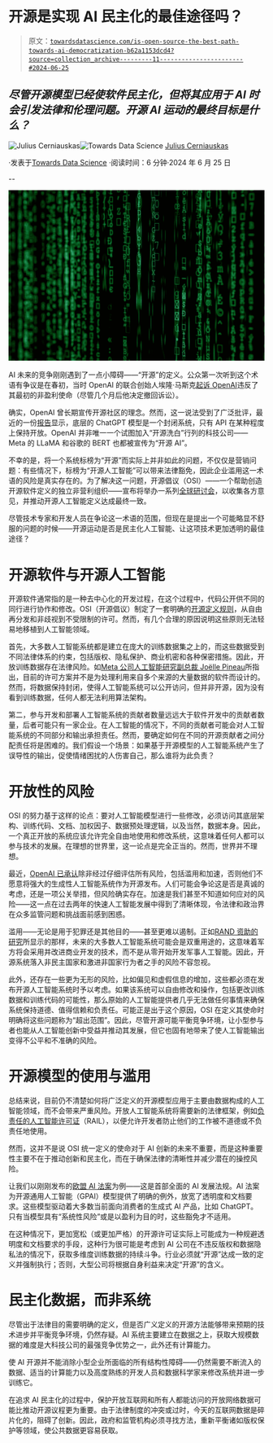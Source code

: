 # 开源是实现 AI 民主化的最佳途径吗？

> 原文：[`towardsdatascience.com/is-open-source-the-best-path-towards-ai-democratization-b62a1153dcd4?source=collection_archive---------11-----------------------#2024-06-25`](https://towardsdatascience.com/is-open-source-the-best-path-towards-ai-democratization-b62a1153dcd4?source=collection_archive---------11-----------------------#2024-06-25)

## *尽管开源模型已经使软件民主化，但将其应用于 AI 时会引发法律和伦理问题。开源 AI 运动的最终目标是什么？*

[](https://julius-c.medium.com/?source=post_page---byline--b62a1153dcd4--------------------------------)![Julius Cerniauskas](https://julius-c.medium.com/?source=post_page---byline--b62a1153dcd4--------------------------------)[](https://towardsdatascience.com/?source=post_page---byline--b62a1153dcd4--------------------------------)![Towards Data Science](https://towardsdatascience.com/?source=post_page---byline--b62a1153dcd4--------------------------------) [Julius Cerniauskas](https://julius-c.medium.com/?source=post_page---byline--b62a1153dcd4--------------------------------)

·发表于[Towards Data Science](https://towardsdatascience.com/?source=post_page---byline--b62a1153dcd4--------------------------------) ·阅读时间：6 分钟·2024 年 6 月 25 日

--

![](img/df87b28e8d652e618b3f9b5e4d88156b.png)

AI 未来的竞争刚刚遇到了一点小障碍——“开源”的定义。公众第一次听到这个术语有争议是在春初，当时 OpenAI 的联合创始人埃隆·马斯克[起诉 OpenAI](https://www.reuters.com/legal/elon-musk-sues-openai-ceo-sam-altman-breach-contract-2024-03-01/)违反了其最初的非盈利使命（尽管几个月后他决定撤回诉讼）。

确实，OpenAI 曾长期宣传开源社区的理念。然而，这一说法受到了广泛批评，最近的一份[报告](https://pure.mpg.de/rest/items/item_3526897_1/component/file_3526898/content)显示，底层的 ChatGPT 模型是一个封闭系统，只有 API 在某种程度上保持开放。OpenAI 并非唯一一个试图加入“开源洗白”行列的科技公司——Meta 的 LLaMA 和谷歌的 BERT 也都被宣传为“开源 AI”。

不幸的是，将一个系统标榜为“开源”而实际上并非如此的问题，不仅仅是营销问题：有些情况下，标榜为“开源人工智能”可以带来法律豁免，因此企业滥用这一术语的风险是真实存在的。为了解决这一问题，开源倡议（OSI）——一个帮助创造开源软件定义的独立非营利组织——宣布将举办一系列[全球研讨会](https://opensource.org/blog/the-open-source-ai-definition-gets-closer-to-reality-with-a-global-workshop-series)，以收集各方意见，并推动开源人工智能定义达成最终一致。

尽管技术专家和开发人员在争论这一术语的范围，但现在是提出一个可能略显不舒服的问题的时候——开源运动是否是民主化人工智能、让这项技术更加透明的最佳途径？

# 开源软件与开源人工智能

开源软件通常指的是一种去中心化的开发过程，在这个过程中，代码公开供不同的同行进行协作和修改。OSI（开源倡议）制定了一套明确的[开源定义规则](https://opensource.org/osd)，从自由再分发和非歧视到不受限制的许可。然而，有几个合理的原因说明这些原则无法轻易地移植到人工智能领域。

首先，大多数人工智能系统都是建立在庞大的训练数据集之上的，而这些数据受到不同法律体系的约束，包括版权、隐私保护、商业机密和各种保密措施。因此，开放训练数据存在法律风险。如[Meta 公司人工智能研究副总裁 Joëlle Pineau](https://news.itsfoss.com/open-source-definition-ai/)所指出，目前的许可方案并不是为处理利用来自多个来源的大量数据的软件而设计的。然而，将数据保持封闭，使得人工智能系统可以公开访问，但并非开源，因为没有看到训练数据，任何人都无法利用算法架构。

第二，参与开发和部署人工智能系统的贡献者数量远远大于软件开发中的贡献者数量，后者可能只有一家企业。在人工智能的情况下，不同的贡献者可能会对人工智能系统的不同部分和输出承担责任。然而，要确定如何在不同的开源贡献者之间分配责任将是困难的。我们假设一个场景：如果基于开源模型的人工智能系统产生了误导性的输出，促使情绪困扰的人伤害自己，那么谁将为此负责？

# 开放性的风险

OSI 的努力基于这样的论点：要对人工智能模型进行一些修改，必须访问其底层架构、训练代码、文档、加权因子、数据预处理逻辑，以及当然，数据本身。因此，一个真正开放的系统应该允许完全自由地使用和修改系统，这意味着任何人都可以参与技术的发展。在理想的世界里，这一论点是完全正当的。然而，世界并不理想。

最近，[OpenAI 已承认](https://www.technologyreview.com/2024/03/25/1090111/tech-industry-open-source-ai-definition-problem/)除非经过仔细评估所有风险，包括滥用和加速，否则他们不愿意将强大的生成性人工智能系统作为开源发布。人们可能会争论这是否是真诚的考虑，还是一项公关举措，但风险确实存在。加速是我们甚至不知道如何应对的风险——这一点在过去两年的快速人工智能发展中得到了清晰体现，令法律和政治界在众多监管问题和挑战面前感到困惑。

滥用——无论是用于犯罪还是其他目的——甚至更难以遏制。正如[RAND 资助的研究](https://www.rand.org/pubs/research_reports/RR3139-1.html)所显示的那样，未来的大多数人工智能系统可能会是双重用途的，这意味着军方将会采用并改进商业开发的技术，而不是从零开始开发军事人工智能。因此，开源系统落入非民主国家和激进非国家行为者之手的风险不容忽视。

此外，还存在一些更为无形的风险，比如偏见和虚假信息的增加，这些都必须在发布开源人工智能系统时予以考虑。如果该系统可以自由修改和操作，包括更改训练数据和训练代码的可能性，那么原始的人工智能提供者几乎无法做任何事情来确保系统保持道德、值得信赖和负责任。可能正是出于这个原因，OSI 在定义其使命时明确将这些问题称为“超出范围”。因此，尽管开源可能平衡竞争环境，让小型参与者也能从人工智能创新中受益并推动其发展，但它也固有地带来了使人工智能输出变得不公平和不准确的风险。

# 开源模型的使用与滥用

总结来说，目前仍不清楚如何将广泛定义的开源模型应用于主要由数据构成的人工智能领域，而不会带来严重风险。开放人工智能系统将需要新的法律框架，例如[负责任的人工智能许可证](https://www.licenses.ai/)（RAIL），以便允许开发者防止他们的工作被不道德或不负责任地使用。

然而，这并不是说 OSI 统一定义的使命对于 AI 创新的未来不重要，而是这种重要性主要不在于推动创新和民主化，而在于确保法律的清晰性并减少潜在的操控风险。

让我们以刚刚发布的[欧盟 AI 法案](https://eur-lex.europa.eu/legal-content/EN/TXT/?uri=CELEX%3A52021PC0206&amp%3Bqid=1716811772119)为例——这是首部全面的 AI 发展法规。AI 法案为开源通用人工智能（GPAI）模型提供了明确的例外，放宽了透明度和文档要求。这些模型驱动着大多数当前面向消费者的生成式 AI 产品，比如 ChatGPT。只有当模型具有“系统性风险”或是以盈利为目的时，这些豁免才不适用。

在这种情况下，更加宽松（或更加严格）的开源许可证实际上可能成为一种规避透明度和文档要求的手段，这种行为很可能是考虑到 AI 公司在不违反版权和数据隐私法的情况下，获取多维度训练数据的持续斗争。行业必须就“开源”达成一致的定义并强制执行；否则，大型公司将根据自身利益来决定“开源”的含义。

# 民主化数据，而非系统

尽管出于法律目的需要明确的定义，但是否广义定义的开源方法能够带来预期的技术进步并平衡竞争环境，仍然存疑。AI 系统主要建立在数据之上，获取大规模数据的难度是大科技公司的最强竞争优势之一，此外还有计算能力。

使 AI 开源并不能消除小型企业所面临的所有结构性障碍——仍然需要不断流入的数据、适当的计算能力以及高度熟练的开发人员和数据科学家来修改系统并进一步训练它。

在追求 AI 民主化的过程中，保护开放互联网和所有人都能访问的开放网络数据可能比推动开源议程更为重要。由于法律制度的冲突或过时，今天的互联网数据是碎片化的，阻碍了创新。因此，政府和监管机构必须寻找方法，重新平衡诸如版权保护等领域，使公共数据更容易获取。
